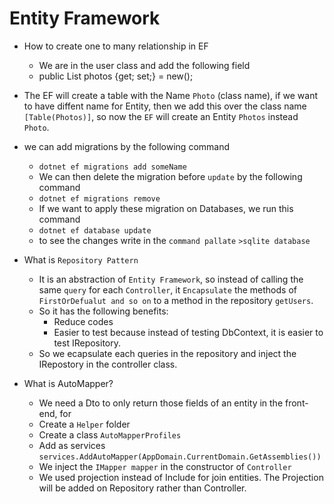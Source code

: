 # Entity Framework
- How to create one to many relationship in EF
    - We are in the user class and add the following field
    - public List<Photo> photos {get; set;} = new();
- The EF will create a table with the Name `Photo` (class name), if we want to have diffent name for Entity, then we add this over the class name `[Table(Photos)]`, so now the `EF` will create an Entity `Photos` instead `Photo`.
- we can add migrations by the following command 
    - `dotnet ef migrations add someName`
    - We can then delete the migration before `update` by the following command 
    - `dotnet ef migrations remove`
    - If we want to apply these migration on Databases, we run this command
    - `dotnet ef database update`
    -  to see the changes write in the `command pallate` `>sqlite database`
- What is `Repository Pattern`
    - It is an abstraction of `Entity Framework`, so instead of calling the same `query` for each `Controller`, it `Encapsulate` the methods of `FirstOrDefualut and so on` to a method in the repository `getUsers`.
    - So it has the following benefits:
        - Reduce codes
        - Easier to test because instead of testing DbContext, it is easier to test IRepository.
    - So we ecapsulate each queries in the repository and inject the IRepostory in the controller class. 

- What is AutoMapper? 
    - We need a Dto to only return those fields of an entity in the front-end, for
    - Create a `Helper` folder
    - Create a class `AutoMapperProfiles`
    - Add as services `services.AddAutoMapper(AppDomain.CurrentDomain.GetAssemblies())`
    - We inject the `IMapper mapper` in the constructor of `Controller`
    - We used projection instead of Include for join entities. The Projection will be added on Repository rather than Controller. 







    
        